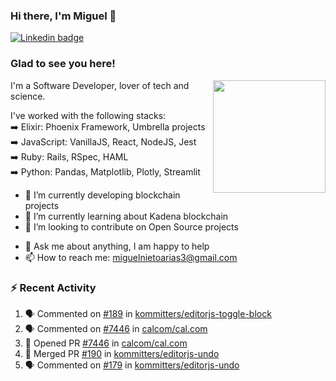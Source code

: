 ### Hi there, I'm Miguel 👋

<a href="https://linkedin.com/in/miguelnietoa/" target="_blank" rel="noopener noreferrer">
  <img src="https://img.shields.io/badge/-LinkedIn-0e76a8?style=flat-square&logo=Linkedin&logoColor=white" alt="Linkedin badge">
</a>
<!-- [![Website Badge](https://img.shields.io/badge/Website-3b5998?style=flat-square&logo=google-chrome&logoColor=white)](#notavailablenow#) 

<img src="https://i.imgur.com/tbrLrt5.gif" width=400 alt="Coding GIF" align="right"/>
-->


### Glad to see you here!
<a href="https://github.com/miguelnietoa"><img src="https://github-readme-stats-git-masterrstaa-rickstaa.vercel.app/api?username=miguelnietoa&show_icons=true&hide_border=true&count_private=true&include_all_commits=true&theme=tokyonight" height="180em" align="right"/></a>
I'm a Software Developer, lover of tech and science. 

I've worked with the following stacks:\
➡️ Elixir: Phoenix Framework, Umbrella projects\
➡️ JavaScript: VanillaJS, React, NodeJS, Jest\
➡️ Ruby: Rails, RSpec, HAML\
➡️ Python: Pandas, Matplotlib, Plotly, Streamlit

- 🔭 I’m currently developing blockchain projects
- 🌱 I’m currently learning about Kadena blockchain
- 👯 I’m looking to contribute on Open Source projects
<!-- 
- 😄 I just finished a Machine Learning course! 
- 🤔 I’m looking for help with ...
-->
- 💬 Ask me about anything, I am happy to help
- 📫 How to reach me: miguelnietoarias3@gmail.com


### ⚡ Recent Activity

<!--START_SECTION:activity-->
1. 🗣 Commented on [#189](https://github.com/kommitters/editorjs-toggle-block/issues/189) in [kommitters/editorjs-toggle-block](https://github.com/kommitters/editorjs-toggle-block)
2. 🗣 Commented on [#7446](https://github.com/calcom/cal.com/issues/7446) in [calcom/cal.com](https://github.com/calcom/cal.com)
3. 💪 Opened PR [#7446](https://github.com/calcom/cal.com/pull/7446) in [calcom/cal.com](https://github.com/calcom/cal.com)
4. 🎉 Merged PR [#190](https://github.com/kommitters/editorjs-undo/pull/190) in [kommitters/editorjs-undo](https://github.com/kommitters/editorjs-undo)
5. 🗣 Commented on [#179](https://github.com/kommitters/editorjs-undo/issues/179) in [kommitters/editorjs-undo](https://github.com/kommitters/editorjs-undo)
<!--END_SECTION:activity-->
